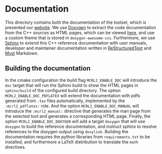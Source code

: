 # Documentation

This directory contains both the documentation of the toolset, which is presented our [website](mcrl2.org). We use [Doxygen](https://www.doxygen.nl/) to extract the code documentation from the C++ sources as HTML pages, which can be viewed [here](https://mcrl2.org/web/doxygen/index.html), and use a custom theme that is stored in `doxygen-awesome-css`. Furthermore, we use [Sphinx](https://www.sphinx-doc.org/) to extend this C++ reference documentation with user manuals, developer and maintainer documentation written in [ReStructuredText](https://www.sphinx-doc.org/en/master/usage/restructuredtext/basics.html) and [Myst](https://mystmd.org/) Markdown.

## Building the documentation

In the cmake configuration the build flag `MCRL2_ENABLE_DOC` will introduce the `doc` target that will run the Sphinx build to show the HTML pages in `sphinx/build` of the configured build directory. The option `MCRL2_ENABLE_DOC_PDFLATEX` will extend the documentation with pdfs generated from `.tex` files automatically, implemented by the `:mcrl2_pdflatex:` role. And the option `MCRL2_ENABLE_DOC_MANUAL` will introduce the `:mcrl2_manual:` directive that generates the man page from the selected tool and generates a corresponding HTML page. Finally, the option `MCRL2_ENABLE_DOC_DOXYGEN` will add a target `doxygen` that will use `doxygen` to build the reference documentation, and instruct sphinx to resolve references to the doxygen output using `doxylink`. Building the documentation requires the python libraries from `requirements.txt` to be installed, and furthermore a LaTeX distribution to translate the `math` directives.